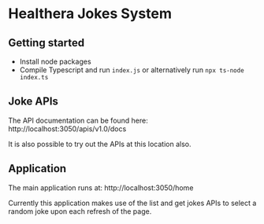 # Healthera Jokes System

## Getting started

* Install node packages
* Compile Typescript and run `index.js` or alternatively run `npx ts-node index.ts`

## Joke APIs
The API documentation can be found here: http://localhost:3050/apis/v1.0/docs 

It is also possible to try out the APIs at this location also.

## Application
The main application runs at: http://localhost:3050/home

Currently this application makes use of the list and get jokes APIs to select a random joke upon each refresh of the page.